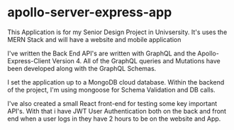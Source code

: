 # apollo-server-express-app
This Application is for my Senior Design Project in Univsersity.
It's uses the MERN Stack and will have a website and mobile application

I've written the Back End API's are written with GraphQL and the Apollo-Express-Client Version 4. 
All of the GraphQL queries and Mutations have been developed along with the GraphQL Schemas.

I set the application up to a MongoDB cloud database. Within the backend of the project, I'm using mongoose for Schema Validation and DB calls.

I've also created a small React front-end for testing some key important API's. 
With that i have JWT User Authentication both on the back and front end when a user logs in they have 2 hours to be on the website and App.
